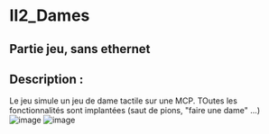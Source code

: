 # II2_Dames

## Partie jeu, sans ethernet

## Description :
Le jeu simule un jeu de dame tactile sur une MCP. TOutes les fonctionnalités sont implantées (saut de pions, "faire une dame" ...) 
![image](https://user-images.githubusercontent.com/82039222/170727174-119ad22c-12e5-4b0a-813c-f1a56d94660a.png)
![image](https://user-images.githubusercontent.com/82039222/170727248-e1b34599-7cc6-46be-a813-fe888ba46a4d.png)
